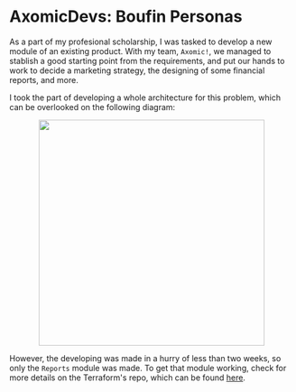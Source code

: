 # AxomicDevs: Boufin Personas

As a part of my profesional scholarship, I was tasked to develop a new module of an existing product. With my team, `Axomic!`, we managed to stablish a good starting point from the requirements, and put our hands to work to decide a marketing strategy, the designing of some financial reports, and more.

I took the part of developing a whole architecture for this problem, which can be overlooked on the following diagram:

<p align="center"><img src="https://github.com/Axomic-dev/.github/assets/78003979/d91d7b98-e08d-40a0-9642-9e926a86c814" width=400/></p>

However, the developing was made in a hurry of less than two weeks, so only the `Reports` module was made. To get that module working, check for more details on the Terraform's repo, which can be found [here](https://github.com/Axomic-dev/Report-Terraform).
